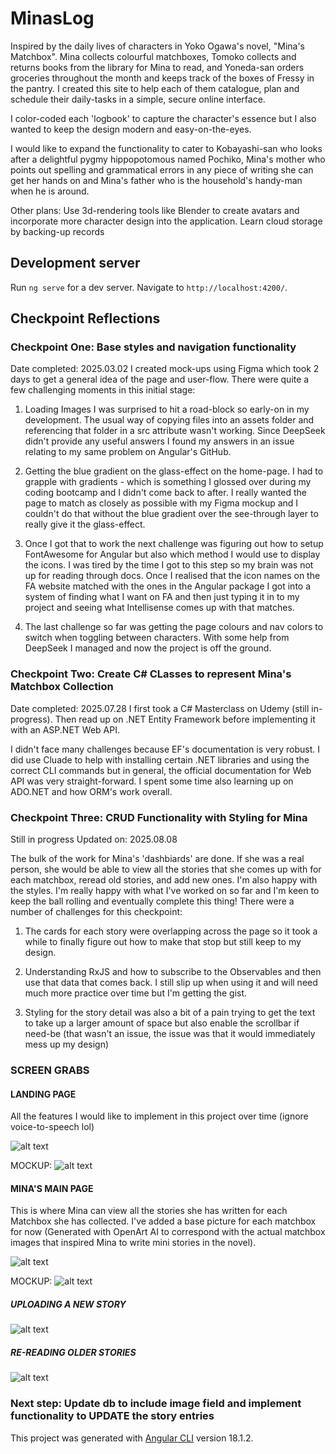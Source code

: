 # MinasLog
Inspired by the daily lives of characters in Yoko Ogawa's novel, "Mina's Matchbox". Mina collects colourful matchboxes, Tomoko collects and returns books from the library for Mina to read, and Yoneda-san orders groceries throughout the month and keeps track of the boxes of Fressy in the pantry. I created this site to help each of them catalogue, plan and schedule their daily-tasks in a simple, secure online interface. 

I color-coded each 'logbook' to capture the character's essence but I also wanted to keep the design modern and easy-on-the-eyes. 

I would like to expand the functionality to cater to Kobayashi-san who looks after a delightful pygmy hippopotomous named Pochiko, Mina's mother who points out spelling and grammatical errors in any piece of writing she can get her hands on and Mina's father who is the household's handy-man when he is around. 

Other plans: 
  Use 3d-rendering tools like Blender to create avatars and incorporate more character design into the application. 
  Learn cloud storage by backing-up records

## Development server

Run `ng serve` for a dev server. Navigate to `http://localhost:4200/`. 


## Checkpoint Reflections
### Checkpoint One:  Base styles and navigation functionality
Date completed: 2025.03.02 
I created mock-ups using Figma which took 2 days to get a general idea of the page and user-flow. There were quite a few challenging moments in this initial stage:

  1. Loading Images
  I was surprised to hit a road-block so early-on in my development. The usual way of copying files into an assets folder and referencing that folder in a src attribute wasn't working. Since DeepSeek didn't provide any useful answers I found my answers in an issue relating to my same problem on Angular's GitHub. 
  
  2. Getting the blue gradient on the glass-effect on the home-page. 
  I had to grapple with gradients - which is something I glossed over during my coding bootcamp and I didn't come back to after. I really wanted the page to match as closely as possible with my Figma mockup and I couldn't do that without the blue gradient over the see-through layer to really give it the glass-effect. 
  
  3. Once I got that to work the next challenge was figuring out how to setup FontAwesome for Angular but also which method I would use to display the icons. I was tired by the time I got to this step so my brain was not up for reading through docs. Once I realised that the icon names on the FA website matched with the ones in the Angular package I got into a system of finding what I want on FA and then just typing it in to my project and seeing what Intellisense comes up with that matches. 

  4. The last challenge so far was getting the page colours and nav colors to switch when toggling between characters. With some help from DeepSeek I managed and now the project is off the ground. 

### Checkpoint Two: Create C# CLasses to represent Mina's Matchbox Collection 
Date completed: 2025.07.28
I first took a C# Masterclass on Udemy (still in-progress). Then read up on .NET Entity Framework before implementing it with an ASP.NET Web API. 

I didn't face many challenges because EF's documentation is very robust. I did use Cluade to help with installing certain .NET libraries and using the correct CLI commands but in general, the official documentation for Web API was very straight-forward. I spent some time also learning up on ADO.NET and how ORM's work overall.

### Checkpoint Three: CRUD Functionality with Styling for Mina
Still in progress
Updated on: 2025.08.08

The bulk of the work for Mina's 'dashbiards' are done. If she was a real person, she would be able to view all the stories that she comes up with for each matchbox, reread old stories, and add new ones. I'm also happy with the styles. I'm really happy with what I've worked on so far and I'm keen to keep the ball rolling and eventually complete this thing! There were a number of challenges for this checkpoint:

  1. The cards for each story were overlapping across the page so it took a while to finally figure out how to make that stop but still keep to my design. 

  2. Understanding RxJS and how to subscribe to the Observables and then use that data that comes back. I still slip up when using it and will need much more practice over time but I'm getting the gist. 

  3. Styling for the story detail was also a bit of a pain trying to get the text to take up a larger amount of space but also enable the scrollbar if need-be (that wasn't an issue, the issue was that it would immediately mess up my design)

### SCREEN GRABS

#### LANDING PAGE
All the features I would like to implement in this project over time (ignore voice-to-speech lol)

![alt text](<public/screenshots/Screenshot 2025-08-08 235553.png>)

MOCKUP:
![alt text](<public/screenshots/Screenshot 2025-08-09 002721.png>)

#### MINA'S MAIN PAGE
This is where Mina can view all the stories she has written for each Matchbox she has collected. I've added a base picture for each matchbox for now (Generated with OpenArt AI to correspond with the actual matchbox images that inspired Mina to write mini stories in the novel).

![alt text](<public/screenshots/Screenshot 2025-08-08 232533.png>)

MOCKUP:
![alt text](<public/screenshots/Screenshot 2025-08-09 002737.png>)

##### UPLOADING A NEW STORY
![alt text](<public/screenshots/Screenshot 2025-08-08 232553.png>)

##### RE-READING OLDER STORIES
![alt text](<public/screenshots/Screenshot 2025-08-08 232615.png>)

### Next step: Update db to include image field and implement functionality to UPDATE the story entries 

This project was generated with [Angular CLI](https://github.com/angular/angular-cli) version 18.1.2.
